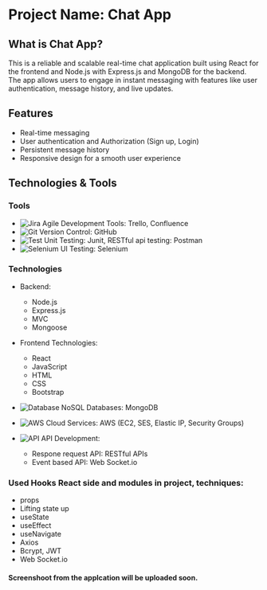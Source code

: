 # Project Name: Chat App

## What is Chat App?
This is a reliable and scalable real-time chat application built using React for the frontend and Node.js with Express.js and MongoDB for the backend. The app allows users to engage in instant messaging with features like user authentication, message history, and live updates.

## Features
- Real-time messaging
- User authentication and Authorization (Sign up, Login)
- Persistent message history
- Responsive design for a smooth user experience

## Technologies & Tools

### Tools
- ![Jira](https://img.shields.io/badge/-Jira-brightgreen?logo=jira) Agile Development Tools: Trello, Confluence
- ![Git](https://img.shields.io/badge/-Git-orange?logo=git) Version Control: GitHub
- ![Test](https://img.shields.io/badge/-Unit%20Testing-blue?logo=jest) Unit Testing: Junit, RESTful api testing: Postman
- ![Selenium](https://img.shields.io/badge/-Selenium-blue?logo=selenium) UI Testing: Selenium

### Technologies
- Backend:
    - Node.js
    - Express.js
    - MVC
    - Mongoose

- Frontend Technologies:
    - React
    - JavaScript
    - HTML
    - CSS
    - Bootstrap
      
- ![Database](https://img.shields.io/badge/-Database-lightgrey?logo=database) NoSQL Databases: MongoDB
  
- ![AWS](https://img.shields.io/badge/-AWS-orange?logo=aws) Cloud Services: AWS (EC2, SES, Elastic IP, Security Groups)
  
- ![API](https://img.shields.io/badge/-API-purple?logo=api) API Development:
   - Respone request API: RESTful APIs
   - Event based API: Web Socket.io
    

### Used Hooks React side and modules in project, techniques:
- props
- Lifting state up
- useState
- useEffect
- useNavigate
- Axios
- Bcrypt, JWT
- Web Socket.io

#### Screenshoot from the applcation will be uploaded soon.

